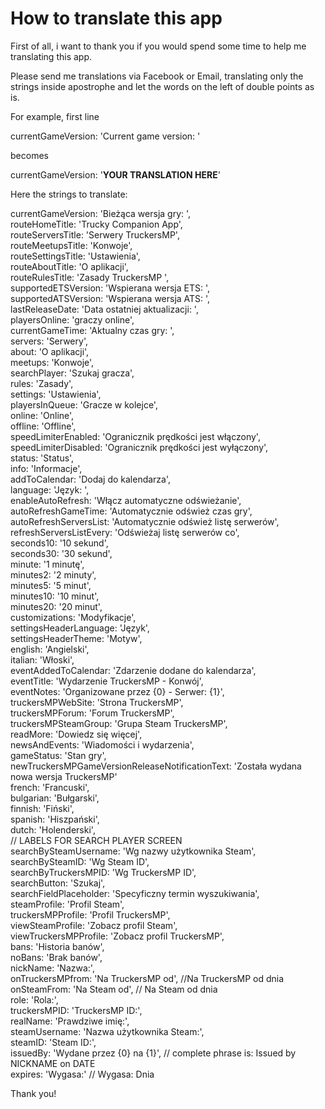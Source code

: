 # How to translate this app

First of all, i want to thank you if you would spend some time to help me translating this app.

Please send me translations via Facebook or Email, translating only the strings inside apostrophe and let the words on the left of double points as is.

For example, first line 

currentGameVersion: 'Current game version: ' 

becomes 

currentGameVersion: '**YOUR TRANSLATION HERE**'

Here the strings to translate:

currentGameVersion: 'Bieżąca wersja gry: ',<br/>
routeHomeTitle: 'Trucky Companion App',<br/>
routeServersTitle: 'Serwery TruckersMP',<br/>
routeMeetupsTitle: 'Konwoje',<br/>
routeSettingsTitle: 'Ustawienia',<br/>
routeAboutTitle: 'O aplikacji',<br/>
routeRulesTitle: 'Zasady TruckersMP ',<br/>
supportedETSVersion: 'Wspierana wersja ETS: ',<br/>
supportedATSVersion: 'Wspierana wersja ATS: ',<br/>
lastReleaseDate: 'Data ostatniej aktualizacji: ',<br/>
playersOnline: 'graczy online',<br/>
currentGameTime: 'Aktualny czas gry: ',<br/>
servers: 'Serwery',<br/>
about: 'O aplikacji',<br/>
meetups: 'Konwoje',<br/>
searchPlayer: 'Szukaj gracza',<br/>
rules: 'Zasady',<br/>
settings: 'Ustawienia', <br/>
playersInQueue: 'Gracze w kolejce',<br/>
online: 'Online',<br/>
offline: 'Offline',<br/>
speedLimiterEnabled: 'Ogranicznik prędkości jest włączony',<br/>
speedLimiterDisabled: 'Ogranicznik prędkości jest wyłączony',<br/>
status: 'Status',<br/>
info: 'Informacje',<br/>
addToCalendar: 'Dodaj do kalendarza',<br/>
language: 'Język: ',<br/>
enableAutoRefresh: 'Włącz automatyczne odświeżanie',<br/>
autoRefreshGameTime: 'Automatycznie odśwież czas gry',<br/>
autoRefreshServersList: 'Automatycznie odśwież listę serwerów',<br/>
refreshServersListEvery: 'Odświeżaj listę serwerów co',<br/>
seconds10: '10 sekund',<br/>
seconds30: '30 sekund',<br/>
minute: '1 minutę',<br/>
minutes2: '2 minuty',<br/>
minutes5: '5 minut',<br/>
minutes10: '10 minut',<br/>
minutes20: '20 minut',<br/>
customizations: 'Modyfikacje',<br/>
settingsHeaderLanguage: 'Język',<br/>
settingsHeaderTheme: 'Motyw',<br/>
english: 'Angielski',<br/>
italian: 'Włoski',<br/>
eventAddedToCalendar: 'Zdarzenie dodane do kalendarza',<br/>
eventTitle: 'Wydarzenie TruckersMP - Konwój',<br/>
eventNotes: 'Organizowane przez {0} - Serwer: {1}',<br/>
truckersMPWebSite: 'Strona TruckersMP',<br/>
truckersMPForum: 'Forum TruckersMP',<br/>
truckersMPSteamGroup: 'Grupa Steam TruckersMP',<br/>
readMore: 'Dowiedz się więcej',<br/>
newsAndEvents: 'Wiadomości i wydarzenia',<br/>
gameStatus: 'Stan gry',<br/>
newTruckersMPGameVersionReleaseNotificationText: 'Została wydana nowa wersja TruckersMP'<br/>
french: 'Francuski',<br/>
bulgarian: 'Bułgarski',<br/>
finnish: 'Fiński',<br/>
spanish: 'Hiszpański',<br/>
dutch: 'Holenderski',<br/>
// LABELS FOR SEARCH PLAYER SCREEN<br/>
searchBySteamUsername: 'Wg nazwy użytkownika Steam',<br/>
searchBySteamID: 'Wg Steam ID',<br/>
searchByTruckersMPID: 'Wg TruckersMP ID',<br/>
searchButton: 'Szukaj',<br/>
searchFieldPlaceholder: 'Specyficzny termin wyszukiwania',<br/>
steamProfile: 'Profil Steam',<br/>
truckersMPProfile: 'Profil TruckersMP',<br/>
viewSteamProfile: 'Zobacz profil Steam',<br/>
viewTruckersMPProfile: 'Zobacz profil TruckersMP',<br/>
bans: 'Historia banów',<br/>
noBans: 'Brak banów',<br/>
nickName: 'Nazwa:',<br/>
onTruckersMPfrom: 'Na TruckersMP od', //Na TruckersMP od dnia<br/>
onSteamFrom: 'Na Steam od', // Na Steam od dnia<br/>
role: 'Rola:',<br/>
truckersMPID: 'TruckersMP ID:',<br/>
realName: 'Prawdziwe imię:',<br/>
steamUsername: 'Nazwa użytkownika Steam:',<br/>
steamID: 'Steam ID:',<br/>
issuedBy: 'Wydane przez {0} na {1}', // complete phrase is: Issued by NICKNAME on DATE<br/>
expires: 'Wygasa:' // Wygasa: Dnia<br/>


Thank you!
